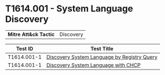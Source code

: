 # T1614.001 - System Language Discovery
|||
|-|-|
|**Mitre Att&ck Tactic**|Discovery|

|Test ID|Test Title|
|-|-|
|T1614.001-1|[Discovery System Language by Registry Query](./T1614.001-1/)|
|T1614.001-1|[Discovery System Language with CHCP](./T1614.001-2/)|